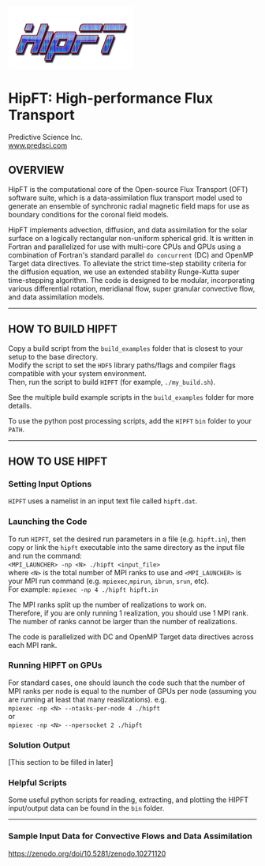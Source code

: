 ![HipFT](hipft_logo.png)

# HipFT: High-performance Flux Transport 
Predictive Science Inc.  
www.predsci.com

## OVERVIEW ##
  
HipFT is the computational core of the Open-source Flux Transport (OFT) software suite, which is a data-assimilation flux transport model used to generate an ensemble of synchronic radial magnetic field maps for use as boundary conditions for the coronal field models.   
  
HipFT implements advection, diffusion, and data assimilation for the solar surface on a logically rectangular non-uniform spherical grid.  It is written in Fortran and parallelized for use with multi-core CPUs and GPUs using a combination of Fortran's standard parallel `do concurrent` (DC) and OpenMP Target data directives.  To alleviate the strict time-step stability criteria for the diffusion equation, we use an extended stability Runge-Kutta super time-stepping algorithm.  The code is designed to be modular, incorporating various differential rotation, meridianal flow, super granular convective flow, and data assimilation models.
  
--------------------------------  
   
## HOW TO BUILD HIPFT ##  

Copy a build script from the `build_examples` folder that is closest to your setup to the base directory.  
Modify the script to set the `HDF5` library paths/flags and compiler flags compatible with your system environment.   
Then, run the script to build `HIPFT` (for example, `./my_build.sh`).  
  
See the multiple build example scripts in the `build_examples` folder for more details.  
  
To use the python post processing scripts, add the `HIPFT` `bin` folder to your `PATH`.  
  
--------------------------------  
  
## HOW TO USE HIPFT ##  
  
### Setting Input Options  
  
`HIPFT` uses a namelist in an input text file called `hipft.dat`.  
  
### Launching the Code ###  
    
To run `HIPFT`, set the desired run parameters in a file (e.g. `hipft.in`), then copy or link the `hipft` executable into the same directory as the input file and run the command:  
  `<MPI_LAUNCHER> -np <N> ./hipft <input_file>`  
where `<N>` is the total number of MPI ranks to use and `<MPI_LAUNCHER>` is your MPI run command (e.g. `mpiexec`,`mpirun`, `ibrun`, `srun`, etc).  
For example:  `mpiexec -np 4 ./hipft hipft.in`  
  
The MPI ranks split up the number of realizations to work on.  
Therefore, if you are only running 1 realization, you should use 1 MPI rank.  
The number of ranks cannot be larger than the number of realizations.  
  
The code is parallelized with DC and OpenMP Target data directives across each MPI rank.  
  
### Running HIPFT on GPUs ###
  
For standard cases, one should launch the code such that the number of MPI ranks per node is equal to the number of GPUs per node (assuming you are running at least that many reaslizations). 
e.g.  
`mpiexec -np <N> --ntasks-per-node 4 ./hipft`  
or  
`mpiexec -np <N> --npersocket 2 ./hipft`  
  
### Solution Output ###  
  
[This section to be filled in later]  
  
### Helpful Scripts ###  
  
Some useful python scripts for reading, extracting, and plotting the HIPFT input/output data can be found in the  `bin` folder.  

--------------------------------

### Sample Input Data for Convective Flows and Data Assimilation ###  

https://zenodo.org/doi/10.5281/zenodo.10271120
